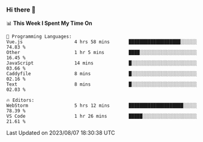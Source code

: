 ### Hi there 👋

<!--
**asdf12303116/asdf12303116** is a ✨ _special_ ✨ repository because its `README.md` (this file) appears on your GitHub profile.

Here are some ideas to get you started:

- 🔭 I’m currently working on ...
- 🌱 I’m currently learning ...
- 👯 I’m looking to collaborate on ...
- 🤔 I’m looking for help with ...
- 💬 Ask me about ...
- 📫 How to reach me: ...
- 😄 Pronouns: ...
- ⚡ Fun fact: ...
-->

<!--START_SECTION:waka-->
📊 **This Week I Spent My Time On** 

```text
💬 Programming Languages: 
Vue.js                   4 hrs 58 mins       ███████████████████░░░░░░   74.83 % 
Other                    1 hr 5 mins         ████░░░░░░░░░░░░░░░░░░░░░   16.45 % 
JavaScript               14 mins             █░░░░░░░░░░░░░░░░░░░░░░░░   03.66 % 
Caddyfile                8 mins              █░░░░░░░░░░░░░░░░░░░░░░░░   02.16 % 
Text                     8 mins              █░░░░░░░░░░░░░░░░░░░░░░░░   02.03 % 

🔥 Editors: 
WebStorm                 5 hrs 12 mins       ████████████████████░░░░░   78.39 % 
VS Code                  1 hr 26 mins        █████░░░░░░░░░░░░░░░░░░░░   21.61 % 
```


 Last Updated on 2023/08/07 18:30:38 UTC
<!--END_SECTION:waka-->
